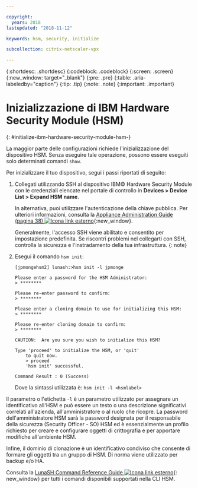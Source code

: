```yaml
---

copyright:
  years: 2018
lastupdated: "2018-11-12"

keywords: hsm, security, initialize

subcollection: citrix-netscaler-vpx

---
```


{:shortdesc: .shortdesc}
{:codeblock: .codeblock}
{:screen: .screen}
{:new_window: target="_blank"}
{:pre: .pre}
{:table: .aria-labeledby="caption"}
{:tip: .tip}
{:note: .note}
{:important: .important}

# Inizializzazione di IBM Hardware Security Module (HSM)
{: #initialize-ibm-hardware-security-module-hsm-}

La maggior parte delle configurazioni richiede l'inizializzazione del dispositivo HSM. Senza eseguire tale operazione, possono essere eseguiti solo determinati comandi `show`.

Per inizializzare il tuo dispositivo, segui i passi riportati di seguito:

1.	Collegati utilizzando SSH al dispositivo IBM© Hardware Security Module con le credenziali elencate nel portale di controllo in **Devices > Device List > Expand HSM name**.

	In alternativa, puoi utilizzare l'autenticazione della chiave pubblica. Per ulteriori informazioni, consulta la [Appliance Administration Guide (pagina 38) ![Icona link esterno](../../icons/launch-glyph.svg "Icona link esterno")](https://public.dhe.ibm.com/cloud/bluemix/network/vpx/appliance_administration_guide.pdf){:new_window}.

	Generalmente, l'accesso SSH viene abilitato e consentito per impostazione predefinita. Se riscontri problemi nel collegarti con SSH, controlla la sicurezza e l'instradamento della tua infrastruttura.
  {: note}

2. Esegui il comando `hsm init`:

	```
	[jpmongehsm2] lunash:>hsm init -l jpmonge

	Please enter a password for the HSM Administrator:
	> ********

	Please re-enter password to confirm:
	> ********

	Please enter a cloning domain to use for initializing this HSM:
	> ********

	Please re-enter cloning domain to confirm:
	> ********

	CAUTION:  Are you sure you wish to initialize this HSM?

	Type 'proceed' to initialize the HSM, or 'quit'
		to quit now.
		> proceed
		'hsm init' successful.

	Command Result : 0 (Success)
  	```

	Dove la sintassi utilizzata è: `hsm init -l <hsmlabel>`

Il parametro o l'etichetta `-l` è un parametro utilizzato per assegnare un identificativo all'HSM e può essere un testo o una descrizione significativi correlati all'azienda, all'amministratore o al ruolo che ricopre. La password dell'amministratore HSM sarà la password designata per il responsabile della sicurezza (Security Officer - SO) HSM ed è essenzialmente un profilo richiesto per creare e configurare oggetti di crittografia e per apportare modifiche all'ambiente HSM.

Infine, il dominio di clonazione è un identificativo condiviso che consente di formare gli oggetti tra un gruppo di HSM. Di norma viene utilizzato per backup e/o HA.

Consulta la [LunaSH Command Reference Guide ![Icona link esterno](../../icons/launch-glyph.svg "Icona link esterno")](https://public.dhe.ibm.com/cloud/bluemix/network/vpx/lunash_command_reference_guide.pdf){: new_window} per tutti i comandi disponibili supportati nella CLI HSM.

